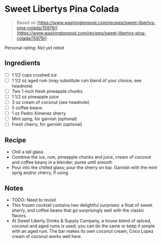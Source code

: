 <!-- Do not modify sections with "AUTO-*". They are updated by make.py -->

# Sweet Libertys Pina Colada

> Based on [https://www.washingtonpost.com/recipes/sweet-libertys-pina-colada/15979/](https://www.washingtonpost.com/recipes/sweet-libertys-pina-colada/15979/)

<!-- rating=0; (User can specify rating on scale of 1-5) -->
<!-- AUTO-UserRating -->
Personal rating: *Not yet rated*
<!-- /AUTO-UserRating -->

<!-- TODO: Capture image for Sweet Libertys Pina Colada -->

## Ingredients

* [ ] 1 1/2 cups crushed ice
* [ ] 1 1/2 oz aged rum (may substitute rum blend of your choice; see headnote)
* [ ] Two 1-inch fresh pineapple chunks
* [ ] 1 1/2 oz pineapple juice
* [ ] 3 oz cream of coconut (see headnote)
* [ ] 5 coffee beans
* [ ] 1 oz Pedro Ximenez sherry
* [ ] Mint sprig, for garnish (optional)
* [ ] Fresh cherry, for garnish (optional)

## Recipe

* Chill a tall glass
* Combine the ice, rum, pineapple chunks and juice, cream of coconut and coffee beans in a blender; puree until smooth
* Pour into the chilled glass; pour the sherry on top. Garnish with the mint sprig and/or cherry, if using

## Notes

* TODO: Need to revisit
* This frozen cocktail contains two delightful surprises: a float of sweet sherry, and coffee beans that go surprisingly well with the classic flavors.
* At Sweet Liberty Drinks & Supply Company, a house blend of spiced, coconut and aged rums is used; you can do the same or keep it simple with an aged rum. The bar makes its own coconut cream; Coco Lopez cream of coconut works well here.
